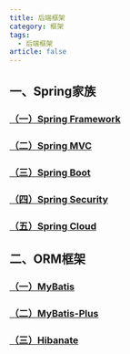 ```yaml
---
title: 后端框架
category: 框架
tags:
  - 后端框架
article: false
---
```

## 一、Spring家族
### [（一）Spring Framework]()

### [（二）Spring MVC]()

### [（三）Spring Boot]()

### [（四）Spring Security]()

### [（五）Spring Cloud]()



## 二、ORM框架

### [（一）MyBatis]()

### [（二）MyBatis-Plus]()

### [（三）Hibanate]()
